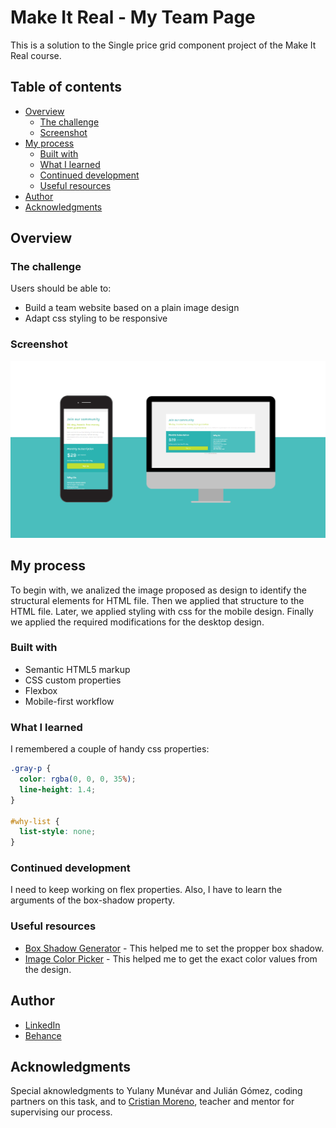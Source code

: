 # Make It Real - My Team Page

This is a solution to the Single price grid component project of the Make It Real course.

## Table of contents

- [Overview](#overview)
  - [The challenge](#the-challenge)
  - [Screenshot](#screenshot)
- [My process](#my-process)
  - [Built with](#built-with)
  - [What I learned](#what-i-learned)
  - [Continued development](#continued-development)
  - [Useful resources](#useful-resources)
- [Author](#author)
- [Acknowledgments](#acknowledgments)

## Overview

### The challenge

Users should be able to:

- Build a team website based on a plain image design
- Adapt css styling to be responsive

### Screenshot

![screenshot of the proyect](./design/screenshot.png)

## My process

To begin with, we analized the image proposed as design to identify the structural elements for HTML file. Then we applied that structure to the HTML file. Later, we applied styling with css for the mobile design. Finally we applied the required modifications for the desktop design.

### Built with

- Semantic HTML5 markup
- CSS custom properties
- Flexbox
- Mobile-first workflow

### What I learned

I remembered a couple of handy css properties:

```css
.gray-p {
  color: rgba(0, 0, 0, 35%);
  line-height: 1.4;
}

#why-list {
  list-style: none;
}
```

### Continued development

I need to keep working on flex properties. Also, I have to learn the arguments of the box-shadow property.

### Useful resources

- [Box Shadow Generator](https://www.cssmatic.com/box-shadow) - This helped me to set the propper box shadow.
- [Image Color Picker](https://imagecolorpicker.com) - This helped me to get the exact color values from the design.

## Author

- [LinkedIn](https://www.linkedin.com/in/juan-orjuela/)
- [Behance](https://www.behance.net/juan_o)

## Acknowledgments

Special aknowledgments to Yulany Munévar and Julián Gómez, coding partners on this task, and to [Cristian Moreno](https://github.com/khriztianmoreno), teacher and mentor for supervising our process.

